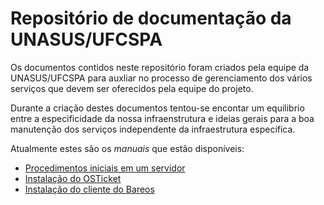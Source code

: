 # Repositório de documentação da UNASUS/UFCSPA

Os documentos contidos neste repositório foram criados pela equipe da UNASUS/UFCSPA para auxliar no
processo de gerenciamento dos vários serviços que devem ser oferecidos pela equipe do projeto.

Durante a criação destes documentos tentou-se encontar um equilibrio entre a especificidade da nossa
infraenstrutura e ideias gerais para a boa manutenção dos serviços independente da infraestrutura
específica.

Atualmente estes são os *manuais* que estão disponíveis:
- [Procedimentos iniciais em um servidor](master/server-setup.md)
- [Instalação do OSTicket](master/osticket-install.md)
- [Instalação do cliente do Bareos](master/bareos/client-install.md)

